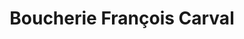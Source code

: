 ---
title: "Boucherie François Carval"
url: /ploneour-lanvern/boucherie-francois-carval/
shop: boucherie
---